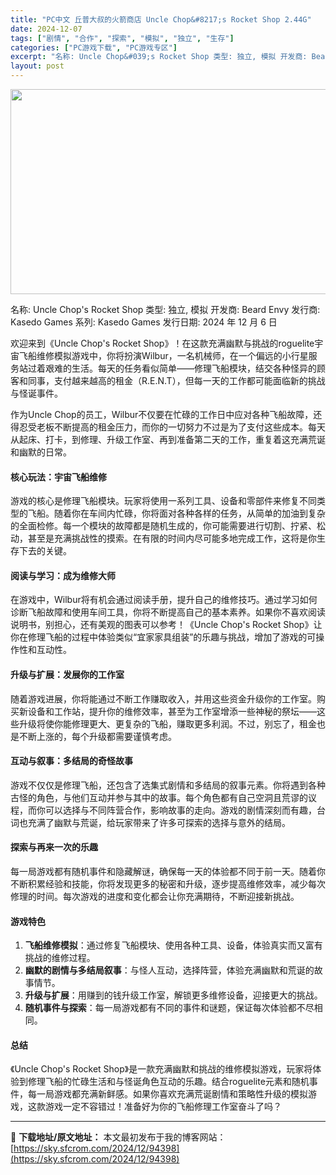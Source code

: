 ```yaml
---
title: "PC中文 丘普大叔的火箭商店 Uncle Chop&#8217;s Rocket Shop 2.44G"
date: 2024-12-07
tags: ["剧情", "合作", "探索", "模拟", "独立", "生存"]
categories: ["PC游戏下载", "PC游戏专区"]
excerpt: "名称: Uncle Chop&#039;s Rocket Shop 类型: 独立, 模拟 开发商: Beard Envy 发行商: Kasedo Games 系列: Kasedo Games 发行日期: 2024 年 12 月 6 日 欢迎来到《Uncle Chop&#039;s Rocket Shop》！在这款充满幽&hellip;"
layout: post
---
```


<img class="aligncenter size-full wp-image-94399" src="https://sky.sfcrom.com/wp-content/uploads/2024/12/2024120700021836.webp" alt="" width="700" height="328" />

名称: Uncle Chop's Rocket Shop
类型: 独立, 模拟
开发商: Beard Envy
发行商: Kasedo Games
系列: Kasedo Games
发行日期: 2024 年 12 月 6 日

欢迎来到《Uncle Chop's Rocket Shop》！在这款充满幽默与挑战的roguelite宇宙飞船维修模拟游戏中，你将扮演Wilbur，一名机械师，在一个偏远的小行星服务站过着艰难的生活。每天的任务看似简单——修理飞船模块，结交各种怪异的顾客和同事，支付越来越高的租金（R.E.N.T），但每一天的工作都可能面临新的挑战与怪诞事件。

作为Uncle Chop的员工，Wilbur不仅要在忙碌的工作日中应对各种飞船故障，还得忍受老板不断提高的租金压力，而你的一切努力不过是为了支付这些成本。每天从起床、打卡，到修理、升级工作室、再到准备第二天的工作，重复着这充满荒诞和幽默的日常。
<h4><strong>核心玩法：宇宙飞船维修</strong></h4>
游戏的核心是修理飞船模块。玩家将使用一系列工具、设备和零部件来修复不同类型的飞船。随着你在车间内忙碌，你将面对各种各样的任务，从简单的加油到复杂的全面检修。每一个模块的故障都是随机生成的，你可能需要进行切割、拧紧、松动，甚至是充满挑战性的摸索。在有限的时间内尽可能多地完成工作，这将是你生存下去的关键。
<h4><strong>阅读与学习：成为维修大师</strong></h4>
在游戏中，Wilbur将有机会通过阅读手册，提升自己的维修技巧。通过学习如何诊断飞船故障和使用车间工具，你将不断提高自己的基本素养。如果你不喜欢阅读说明书，别担心，还有美观的图表可以参考！《Uncle Chop's Rocket Shop》让你在修理飞船的过程中体验类似“宜家家具组装”的乐趣与挑战，增加了游戏的可操作性和互动性。
<h4><strong>升级与扩展：发展你的工作室</strong></h4>
随着游戏进展，你将能通过不断工作赚取收入，并用这些资金升级你的工作室。购买新设备和工作站，提升你的维修效率，甚至为工作室增添一些神秘的祭坛——这些升级将使你能修理更大、更复杂的飞船，赚取更多利润。不过，别忘了，租金也是不断上涨的，每个升级都需要谨慎考虑。
<h4><strong>互动与叙事：多结局的奇怪故事</strong></h4>
游戏不仅仅是修理飞船，还包含了选集式剧情和多结局的叙事元素。你将遇到各种古怪的角色，与他们互动并参与其中的故事。每个角色都有自己空洞且荒谬的议程，而你可以选择与不同阵营合作，影响故事的走向。游戏的剧情深刻而有趣，台词也充满了幽默与荒诞，给玩家带来了许多可探索的选择与意外的结局。
<h4><strong>探索与再来一次的乐趣</strong></h4>
每一局游戏都有随机事件和隐藏解谜，确保每一天的体验都不同于前一天。随着你不断积累经验和技能，你将发现更多的秘密和升级，逐步提高维修效率，减少每次修理的时间。每次游戏的进度和变化都会让你充满期待，不断迎接新挑战。
<h4><strong>游戏特色</strong></h4>
<ol>
 	<li><strong>飞船维修模拟</strong>：通过修复飞船模块、使用各种工具、设备，体验真实而又富有挑战的维修过程。</li>
 	<li><strong>幽默的剧情与多结局叙事</strong>：与怪人互动，选择阵营，体验充满幽默和荒诞的故事情节。</li>
 	<li><strong>升级与扩展</strong>：用赚到的钱升级工作室，解锁更多维修设备，迎接更大的挑战。</li>
 	<li><strong>随机事件与探索</strong>：每一局游戏都有不同的事件和谜题，保证每次体验都不尽相同。</li>
</ol>
<h4><strong>总结</strong></h4>
《Uncle Chop's Rocket Shop》是一款充满幽默和挑战的维修模拟游戏，玩家将体验到修理飞船的忙碌生活和与怪诞角色互动的乐趣。结合roguelite元素和随机事件，每一局游戏都充满新鲜感。如果你喜欢充满荒诞剧情和策略性升级的模拟游戏，这款游戏一定不容错过！准备好为你的飞船修理工作室奋斗了吗？

---
📖 **下载地址/原文地址：** 本文最初发布于我的博客网站：[https://sky.sfcrom.com/2024/12/94398](https://sky.sfcrom.com/2024/12/94398)
